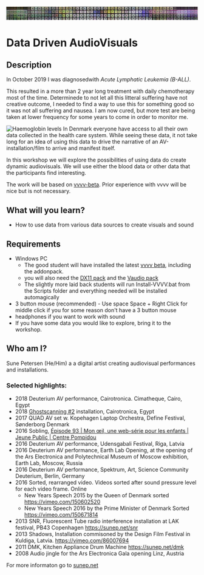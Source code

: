 ![Sexy Top Picture](/img/Top.jpg "Sexy Top Picture")
# Data Driven AudioVisuals
## Description
In October 2019 I was diagnosedwith *Acute Lymphatic Leukemia (B-ALL)*.

This resulted in a more than 2 year long treatment with daily chemotherapy most of the time. Determinede to not let all this litteral suffering have not creative outcome, I needed to find a way to use this for something good so it was not all suffering and nausea.
I am now cured, but more test are being taken at lower frequency for some years to come in order to monitor me.

![Haemoglobin levels](/img/Hæmoglobin.png "Haemoglobin levels")
In Denmark everyone have access to all their own data collected in the health care system. While seeing these data, it not take long for an idea of using this data to drive the narrative of an AV-installation/film to arrive and manifest itself.

In this workshop we will explore the possibilities of using data do create dynamic audiovisuals. We will use either the blood data or other data that the participants find interesting. 

The work will be based on [vvvv-beta](https://vvvv.org/). Prior experience with vvvv will be nice but is not necessary.
## What will you learn?
- How to use data from various data sources to create visuals and sound
## Requirements
- Windows PC
    - The good student will have installed the latest [vvvv beta](https://vvvv.org/downloads), including the addonpack.
    - you will also need the [DX11 pack](https://vvvv.org/contribution/directx11-nodes) and the [Vaudio pack](https://vvvv.org/contribution/vvvv.audio-pack-alpha)
    - The slightly more laid back students will run Install-VVVV.bat from the Scripts folder and everything needed will be installed automagically
- 3 button mouse (recommended) - Use space Space + Right Click for middle click if you for some reason don't have a 3 button mouse
- headphones if you want to work with sound
- If you have some data you would like to explore, bring it to the workshop.
## Who am I?
Sune Petersen (He/Him) a a digital artist creating audiovisual performances and installations.

### Selected highlights:


- 2018 Deuterium AV performance, Cairotronica. Cimatheque, Cairo, Egypt
- 2018 [Ghostscanning #2](https://sunep.net/ghostscanning-2) installation, Cairotronica, Egypt
- 2017 QUAD AV set w. Kopehagen Laptop Orchestra, Define Festival, Sønderborg Denmark
- 2016 Sobling, [Épisode 93 | Mon œil, une web-série pour les enfants | Jeune Public | Centre Pompidou](https://youtu.be/8HMpAG5pdpI?t=511)
- 2016 Deuterium AV performance, Udensgabali Festival, Riga, Latvia
- 2016 Deuterium AV performance, Earth Lab Opening, at the opening of the Ars Electronica and Polytechnical Museum of Moscow exhibition, Earth Lab, Moscow, Russia
- 2016 Deuterium AV performance, Spektrum, Art, Science Community Deuterium, Berlin, Germany
- 2016 Sorted, rearranged video. Videos sorted after sound pressure level for each video frame. Online
  - New Years Speech 2015 by the Queen of Denmark sorted https://vimeo.com/150602520
  - New Years Speech 2016 by the Prime Minister of Denmark Sorted https://vimeo.com/150671814
- 2013 SNR, Fluorescent Tube radio interference installation at LAK festival, PB43
Copenhagen https://sunep.net/snr
- 2013 Shadows, Installation commisoned by the Design Film Festival in Kuldiga, Latvia. https://vimeo.com/86007694
- 2011 DMK, Kitchen Appliance Drum Machine
		https://sunep.net/dmk
- 2008 Audio jingle for the Ars Electronica Gala opening
		Linz, Austria

For more informaton go to [sunep.net](https://sunep.net)